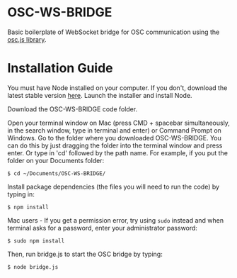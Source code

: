# OSC-WS-BRIDGE
Basic boilerplate of WebSocket bridge for OSC communication using the [osc.js library](https://github.com/adzialocha/osc-js#osc-js).

# Installation Guide
You must have Node installed on your computer. If you don't, download the latest stable version [here](https://nodejs.org/en/). Launch the installer and install Node.

Download the OSC-WS-BRIDGE code folder.

Open your terminal window on Mac (press CMD + spacebar simultaneously, in the search window, type in terminal and enter) or Command Prompt on Windows. Go to the folder where you downloaded OSC-WS-BRIDGE. You can do this by just dragging the folder into the terminal window and press enter. Or type in 'cd' followed by the path name. For example, if you put the folder on your Documents folder:

```$ cd ~/Documents/OSC-WS-BRIDGE/```

Install package dependencies (the files you will need to run the code) by typing in:

```$ npm install```

Mac users - If you get a permission error, try using `sudo` instead and when terminal asks for a password, enter your administrator password:

```$ sudo npm install```

Then, run bridge.js to start the OSC bridge by typing:

```$ node bridge.js```
